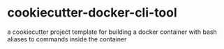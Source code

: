 # cookiecutter-docker-cli-tool
a cookiecutter project template for building a docker container with bash aliases to commands inside the container
